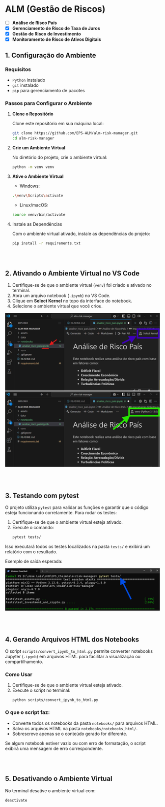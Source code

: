 # ALM (Gestão de Riscos)

- [ ] **Análise de Risco País**
- [x] **Gerenciamento de Risco de Taxa de Juros**
- [x] **Gestão de Risco de Investimento**
- [x] **Monitoramento de Risco de Ativos Digitais**

## 1. Configuração do Ambiente

### Requisitos

- `Python` instalado
- `git` instalado
- `pip` para gerenciamento de pacotes

### Passos para Configurar o Ambiente

1. **Clone o Repositório** 

   Clone este repositório em sua máquina local:
   ```bash
   git clone https://github.com/EPS-ALM/alm-risk-manager.git
   cd alm-risk-manager
   ```

2. **Crie um Ambiente Virtual**

    No diretório do projeto, crie o ambiente virtual:
    ```bash
    python -m venv venv
    ```

3. **Ative o Ambiente Virtual**

    - Windows:
    ```bash
    .\venv\Scripts\activate
    ```

    - Linux/macOS:
    ```bash
    source venv/bin/activate
    ```

4. Instale as Dependências

    Com o ambiente virtual ativado, instale as dependências do projeto:
    ```bash
    pip install -r requirements.txt
    ```

<br></br>

## 2. Ativando o Ambiente Virtual no VS Code

1. Certifique-se de que o ambiente virtual (`venv`) foi criado e ativado no terminal.
2. Abra um arquivo notebook (`.ipynb`) no VS Code.
3. Clique em **Select Kernel** no topo da interface do notebook.
4. Selecione o ambiente virtual que você criou.

![Select Kernel](imgs/select-kernel.png)
![Select Kernel OK](imgs/select-kernel-ok.png)

<br></br>

## 3. Testando com pytest

O projeto utiliza `pytest` para validar as funções e garantir que o código esteja funcionando corretamente. Para rodar os testes:

1. Certifique-se de que o ambiente virtual esteja ativado.
2. Execute o comando:
    ```bash
    pytest tests/
    ```

Isso executará todos os testes localizados na pasta `tests/` e exibirá um relatório com o resultado.

Exemplo de saída esperada:

![Pytest](imgs/pytest.png)

<br></br>

## 4. Gerando Arquivos HTML dos Notebooks

O script `scripts/convert_ipynb_to_html.py` permite converter notebooks Jupyter (`.ipynb`) em arquivos HTML para facilitar a visualização ou compartilhamento.

### Como Usar

1. Certifique-se de que o ambiente virtual esteja ativado.
2. Execute o script no terminal:
    ```shell
    python scripts/convert_ipynb_to_html.py
    ```

### O que o script faz:
- Converte todos os notebooks da pasta `notebooks/` para arquivos HTML.
- Salva os arquivos HTML na pasta `notebooks/notebooks_html/`.
- Sobrescreve apenas se o conteúdo gerado for diferente.

Se algum notebook estiver vazio ou com erro de formatação, o script exibirá uma mensagem de erro correspondente.


<br></br>

## 5. Desativando o Ambiente Virtual
No terminal desative o ambiente virtual com:
```bash
deactivate
```
